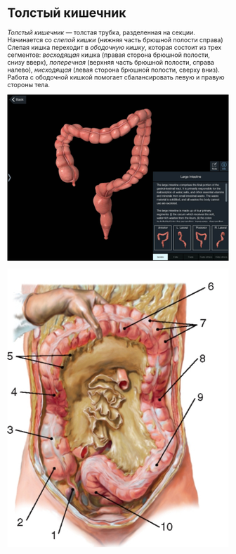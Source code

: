 # Толстый кишечник

*Толстый кишечник* — толстая трубка, разделенная на секции.  
Начинается со *слепой кишки* (нижняя часть брюшной полости
справа)
Слепая кишка переходит в *ободочную кишку*, которая состоит из трех
сегментов: *восходящая* кишка (правая сторона брюшной полости, снизу
вверх), *поперечная* (верхняя часть брюшной полости, справа налево),
*нисходящая* (левая сторона брюшной полости, сверху вниз).  
Работа с
ободочной кишкой помогает сбалансировать левую и правую стороны тела.

![](images/large-intestine/IMG_1272.jpg)

![](images/large-intestine/mb4_026.jpeg)

